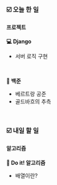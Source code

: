 ### ☑️  오늘 한 일
#### 프로젝트
<strong>💻 Django</strong>
  - 서버 로직 구현

<br>

<strong>🥈 백준</strong>
  - 베르트랑 공준
  - 골드바흐의 추측

<br>

### ☑️  내일 할 일
#### 알고리즘
<strong>📖 Do it! 알고리즘</strong>
  - 배열이란?